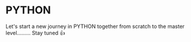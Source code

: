 # PYTHON
Let's start a new journey in PYTHON together from scratch to the master level.........
Stay tuned 👍
